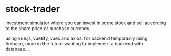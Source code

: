 # stock-trader
 
investment simulator where you can invest in some stock and sell
according to the share price or purchase currency.

  using vue.js, vuetify, vuex and axios. 
  for backend temporarily using firebase, 
  more in the future wanting to implement a backend with database... 
